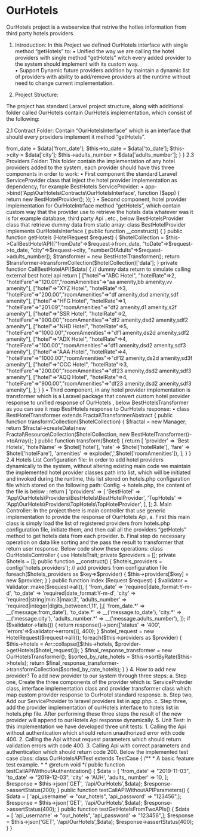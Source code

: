 # OurHotels
OurHotels project is a webservice that retrive the hotles information from third party hotels providers. 



1.	Introduction:
In this Project we defined OurHotels interface with single method “getHotels” to: 
•	Unified the way we are calling the hotel providers with single method “getHotels” witch every added provider to the system should implement with its custom way.  
•	Support Dynamic future providers addition by maintain a dynamic list of providers with ability to add/remove providers at the runtime without need to change current implementation.

2.	Project Structure:



The project has standard Laravel project structure, along with additional folder called OurHotels contain OurHotels implementation, which consist of the following: 




2.1	Contract Folder:
Contain “OurHotelsInterface” which is an interface that should every providers implement it method “getHotels”.



<?php
namespace App\OurHotels\Contracts;

use App\OurHotels\DataType\HotelRequest;

Interface OurHotelsInterface
{
    public function getHotels(HotelRequest $request);
}







2.2	DataType folder:
Contain the data type of request/response of OurHotels API.
<?php
namespace App\OurHotels\DataType;

class HotelRequest
{
    public $from_date;
    public $to_date;
    public $city;
    public $adults_number;

    public function __construct(Array $data)
    {
        $this->from_date = $data['from_date'];
        $this->to_date = $data['to_date'];
        $this->city = $data['city'];
        $this->adults_number = $data['adults_number'];
    }
}









2.3	Providers Folder:
This folder contain the implementation of any hotel providers added to the system, each provider should have this three components in order to work: 
•	First component the standard Laravel ServiceProvider class that inject the hotel provider implementation as dependency, for example BestHotels ServiceProvider:
•	<?php

namespace App\Providers\HotelsServiceProvider;

use Illuminate\Support\ServiceProvider;

use App\OurHotels\Providers\BestHotels\BestHotelProvider;

class BestHotelsServiceProvider extends ServiceProvider
{
    /**
     * Register services.
     *
     * @return void
     */
    public function register()
    {
        $this->app->bind('App\OurHotels\Contracts\OurHotelsInterface', function ($app) {
            return new BestHotelProvider();
        });
    }

•	Second component, hotel provider implementation for OurHoteIntrface method “getHotels”, which contain custom way that the provider use to retrieve the hotels data whatever was it is for example database, third party Api ..etc., below BestHotelsProvider class that retrieve dummy data from static array:


class BestHotelProvider implements OurHotelsInterface
{

    public function __construct()
    {
    }

    public function getHotels (HotelRequest $request)
    {
        $hotelCollection  = $this->CallBestHotelAPI(["fromDate"=>$request->from_date, "toDate"=>$request->to_date,
            "city"=>$request->city, "numberOfAdults"=>$request->adults_number]);

        $transformer = new BestHotelTransformer();
        return $transformer->transformCollection($hotelCollection)['data'];
    }

    private function CallBestHotelAPI($data) {
        // dummy data return to simulate calling external best hotel api
        return [
            ["hotel"=>"ABC Hotel", "hotelRate"=>2, "hotelFare"=>"120.01","roomAmenities"=>"aa amenity,bb amenity,vv amenity"],
            ["hotel"=>"XYZ Hotel", "hotelRate"=>3, "hotelFare"=>"200.00","roomAmenities"=>"df amenity,dsd amenity,sdf amenity"],
            ["hotel"=>"HFG Hotel", "hotelRate"=>1, "hotelFare"=>"201.09","roomAmenities"=>"df2 amenity,d1 amenity,s2f amenity"],
            ["hotel"=>"SSR Hotel", "hotelRate"=>2, "hotelFare"=>"900.00","roomAmenities"=>"df2 amenity,dsd2 amenity,sdf2 amenity"],
            ["hotel"=>"NHD Hotel", "hotelRate"=>5, "hotelFare"=>"1000.00","roomAmenities"=>"df1 amenity,ds2d amenity,sdf2 amenity"],
            ["hotel"=>"ADX Hotel", "hotelRate"=>4, "hotelFare"=>"100.00","roomAmenities"=>"df1 amenity,dsd2 amenity,sdf3 amenity"],
            ["hotel"=>"AAA Hotel", "hotelRate"=>4, "hotelFare"=>"1000.00","roomAmenities"=>"df12 amenity,ds2d amenity,sd3f amenity"],
            ["hotel"=>"CCC Hotel", "hotelRate"=>3, "hotelFare"=>"200.00","roomAmenities"=>"df23 amenity,dsd2 amenity,sdf3 amenity"],
            ["hotel"=>"AQQ Hotel", "hotelRate"=>4, "hotelFare"=>"900.00","roomAmenities"=>"df23 amenity,dsd2 amenity,sdf3 amenity"],
        ];
    }

}


•	Third component, in any hotel provider implementation is transformer which is a Laravel package that convert custom hotel provider response to unified response of OurHotels , below BestHotelsTransformer as you can see it map BestHotels response to OurHotels response:
•	class BestHotelTransformer extends Fractal\TransformerAbstract
{
    public function transformCollection($hotelCollection)
    {
        $fractal = new Manager;
        return $fractal->createData(new Fractal\Resource\Collection($hotelCollection, new BestHotelTransformer))->toArray();
    }

    public function transform($hotel)
    {
        return [
            'provider' => 'Best Hotels',
            'hotelName' => $hotel['hotel'],
            'rate' => $hotel['hotelRate'],
            'fare' =>  $hotel['hotelFare'],
            'amenities' =>  explode(',',$hotel['roomAmenities']),
        ];
    }
}





2.4	Hotels List Configuration file:
In order to add hotel providers dynamically to the system, without altering existing main code we maintain the implemented hotel provider classes path into list, which will be initiated and invoked during the runtime, this list stored on hotels.php configuration file which stored on the following path: Config -> hotels.php, the content of the file is below :


  return [
      'providers' => [
          'BestHotel' => 'App\OurHotels\Providers\BestHotels\BestHotelProvider',
          'TopHotels' => 'App\OurHotels\Providers\TopHotels\TopHotelProvider',
      ],

  ];



3.	Main Controller:
In the project there is main controller that use generic implementation to provide the response of OurHotels Api, 
a.	First this main class is simply load the list of registered providers from hotels.php configuration file, initiate them, and then call all the providers “getHotels” method to get hotels data from each provider.
b.	Final step do necessary operation on data like sorting and the pass the result to transformer that return user response.
Below code show these operations:

class OurHotelsController {
    use HotelsTrait;
    private $providers = [];
    private $hotels = [];

    public function __construct()
    {
        $hotels_providers = config('hotels.providers');
        // add providers from configuration file
        foreach($hotels_providers as $key=>$provider) {
            $this->providers[$key] = new $provider;
        }
    }

    public function index (Request $request)
    {

        $validator = Validator::make($request->all(), [
            'from_date' => 'required|date_format:Y-m-d',
            'to_date' => 'required|date_format:Y-m-d',
            'city' => 'required|string|min:3|max:3',
            'adults_number' => 'required|integer|digits_between:1,11',
        ],[
            'from_date.*' => __('message.from_date'),
            'to_date.*' => __('message.to_date'),
            'city.*' => __('message.city'),
            'adults_number.*' => __('message.adults_number'),
        ]);

        if ($validator->fails()) {
            return response()->json(['status' => '400', 'errors'=>$validator->errors()], 400);
        }

        $hotel_request = new HotelRequest($request->all());

        foreach($this->providers as $provider) {
            $this->hotels = Arr::collapse([$this->hotels, $provider->getHotels($hotel_request)]);
        }

        $final_response_transformer = new OurHotelsTransformer();
        $sorted_by_rate_hotels = $this->sortByRate($this->hotels);
        return $final_response_transformer->transformCollection($sorted_by_rate_hotels);
    }


}


  

4.	How to add new provider?

To add new provider to our system through three steps:
a.	Step one, Create the three components of the provider which is: ServiceProivder class, interface implementation class and provider transformer class which map custom provider response to OurHotel standard response.
b.	Step two, Add our ServiceProvider to laravel providers list in app.php.
c.	Step three, add the provider implementation of ourHotels interface to hotels list in hotels.php file.
After performing these three steps the result of the new provider will append to ourHotels Api response dynamically.  










5.	Unit Test:

In this implementation we have developed three unit tests:
1.	Calling the Api without authentication which should return unauthorized error with code 400.
2.	Calling the Api without request parameters which should return validation errors with code 400.
3.	Calling Api with correct parameters and authentication which should return code 200.
Below the implemented test case class:

class OurHotelsAPITest extends TestCase
{
    /**
     * A basic feature test example.
     *
     * @return void
     */

    public function testCallAPIWithoutAuthentication()
    {
        $data = [
            'from_date' => "2019-11-03",
            'to_date' => "2019-12-03",
            'city' => 'AUH',
            'adults_ number' => 10,
        ];

        $response = $this->json('GET', '/api/OurHotels',$data);
        $response->assertStatus(200);
    }


    public function testCallAPIWithoutAPIParameters()
    {
        $data = [
            'api_username' => "our_hotels",
            'api_password' => "123456",];
        $response = $this->json('GET', '/api/OurHotels',$data);
        $response->assertStatus(400);
    }


    public function testGetHotelsFromTwoAPIs()
    {
        $data = [
            'api_username' => "our_hotels",
            'api_password' => "123456",];
        $response = $this->json('GET', '/api/OurHotels',$data);
        $response->assertStatus(400);
    }
}




